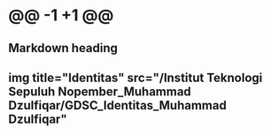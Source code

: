 
# @@ -1 +1 @@

## Markdown heading

## img title="Identitas" src="/Institut Teknologi Sepuluh Nopember_Muhammad Dzulfiqar/GDSC_Identitas_Muhammad Dzulfiqar"
